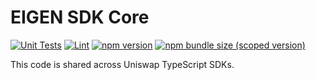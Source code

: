 # EIGEN SDK Core

[![Unit Tests](https://github.com/Uniswap/uniswap-sdk-core/workflows/Unit%20Tests/badge.svg)](https://github.com/Uniswap/uniswap-sdk-core/actions?query=workflow%3A%22Unit+Tests%22)
[![Lint](https://github.com/Uniswap/uniswap-sdk-core/workflows/Lint/badge.svg)](https://github.com/Uniswap/uniswap-sdk-core/actions?query=workflow%3ALint)
[![npm version](https://img.shields.io/npm/v/@uniswap/sdk-core/latest.svg)](https://www.npmjs.com/package/@uniswap/sdk-core/v/latest)
[![npm bundle size (scoped version)](https://img.shields.io/bundlephobia/minzip/@uniswap/sdk-core/latest.svg)](https://bundlephobia.com/result?p=@uniswap/sdk-core@latest)

This code is shared across Uniswap TypeScript SDKs. 

